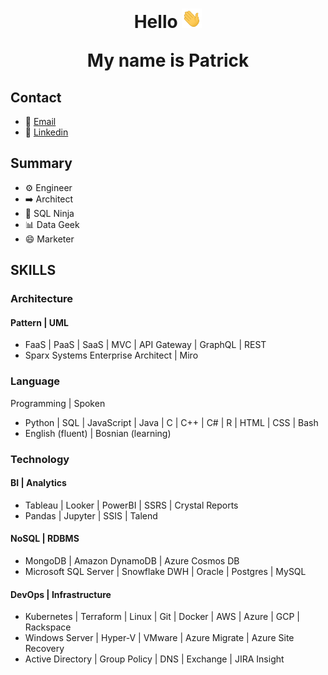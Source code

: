 <h1 align="center">
Hello <img src="images/waving-hand.gif" width="32px">

My name is Patrick
</h1>

## Contact
* :email: [Email](mailto:pbierkortte+u1dw9xe28@protonmail.com)
* :link: [Linkedin](https://www.linkedin.com/in/pbierkortte)

## Summary
* :gear: Engineer
* :arrow_right: Architect
* :martial_arts_uniform: SQL Ninja
* :bar_chart: Data Geek
* :smile: Marketer

## SKILLS
### Architecture
#### Pattern | UML
* FaaS | PaaS | SaaS | MVC | API Gateway | GraphQL | REST
* Sparx Systems Enterprise Architect | Miro
### Language
Programming | Spoken
* Python | SQL | JavaScript | Java | C | C++ | C# | R | HTML | CSS | Bash
* English (fluent) | Bosnian (learning)
### Technology
#### BI | Analytics
* Tableau | Looker | PowerBI | SSRS | Crystal Reports
* Pandas | Jupyter | SSIS | Talend
#### NoSQL | RDBMS
* MongoDB | Amazon DynamoDB | Azure Cosmos DB
* Microsoft SQL Server | Snowflake DWH | Oracle | Postgres | MySQL
#### DevOps | Infrastructure
* Kubernetes | Terraform | Linux | Git | Docker | AWS | Azure | GCP | Rackspace
* Windows Server | Hyper-V | VMware | Azure Migrate | Azure Site Recovery
* Active Directory | Group Policy | DNS | Exchange | JIRA Insight

<img src="https://us-central1-trackgit-analytics.cloudfunctions.net/token/ping/kvznbkuddqzzm08c88ak" width="1" height="1"/>
